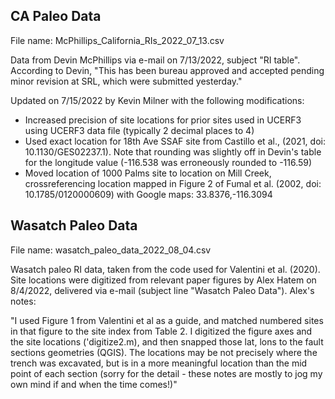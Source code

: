 ## CA Paleo Data

File name: McPhillips_California_RIs_2022_07_13.csv

Data from Devin McPhillips via e-mail on 7/13/2022, subject "RI table". According to Devin, "This has been bureau approved and accepted pending minor revision at SRL, which were submitted yesterday."

Updated on 7/15/2022 by Kevin Milner with the following modifications:

* Increased precision of site locations for prior sites used in UCERF3 using UCERF3 data file (typically 2 decimal places to 4)
* Used exact location for 18th Ave SSAF site from Castillo et al., (2021, doi: 10.1130/GES02237.1). Note that rounding was slightly off in Devin's table for the longitude value (-116.538 was erroneously rounded to -116.59)
* Moved location of 1000 Palms site to location on Mill Creek, crossreferencing location mapped in Figure 2 of Fumal et al. (2002, doi: 10.1785/0120000609) with Google maps: 33.8376,-116.3094


## Wasatch Paleo Data

File name: wasatch_paleo_data_2022_08_04.csv

Wasatch paleo RI data, taken from the code used for Valentini et al. (2020). Site locations were digitized from relevant paper figures by Alex Hatem on 8/4/2022, delivered via e-mail (subject line "Wasatch Paleo Data"). Alex's notes:

"I used Figure 1 from Valentini et al as a guide, and matched numbered sites in that figure to the site index from Table 2. I digitized the figure axes and the site locations ('digitize2.m), and then snapped those lat, lons to the fault sections geometries (QGIS). The locations may be not precisely where the trench was excavated, but is in a more meaningful location than the mid point of each section (sorry for the detail - these notes are mostly to jog my own mind if and when the time comes!)"

